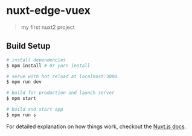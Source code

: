 # nuxt-edge-vuex

> my first nuxt2  project

## Build Setup

``` bash
# install dependencies
$ npm install # Or yarn install

# serve with hot reload at localhost:3000
$ npm run dev

# build for production and launch server
$ npm start

# build and start app
$ npm run s

```

For detailed explanation on how things work, checkout the [Nuxt.js docs](https://github.com/nuxt/nuxt.js).
